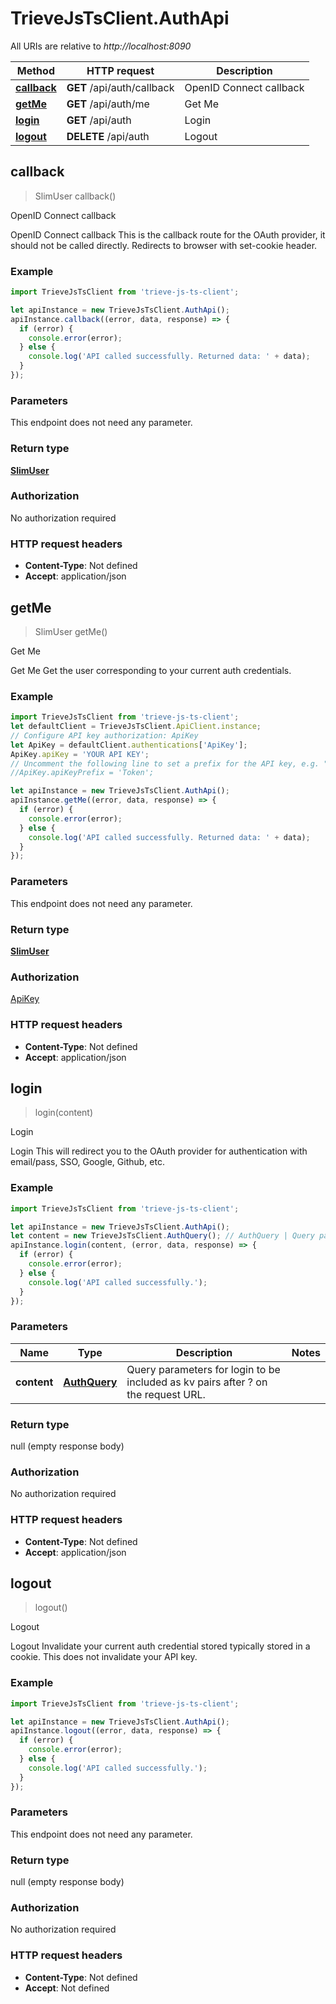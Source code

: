 # TrieveJsTsClient.AuthApi

All URIs are relative to *http://localhost:8090*

Method | HTTP request | Description
------------- | ------------- | -------------
[**callback**](AuthApi.md#callback) | **GET** /api/auth/callback | OpenID Connect callback
[**getMe**](AuthApi.md#getMe) | **GET** /api/auth/me | Get Me
[**login**](AuthApi.md#login) | **GET** /api/auth | Login
[**logout**](AuthApi.md#logout) | **DELETE** /api/auth | Logout



## callback

> SlimUser callback()

OpenID Connect callback

OpenID Connect callback  This is the callback route for the OAuth provider, it should not be called directly. Redirects to browser with set-cookie header.

### Example

```javascript
import TrieveJsTsClient from 'trieve-js-ts-client';

let apiInstance = new TrieveJsTsClient.AuthApi();
apiInstance.callback((error, data, response) => {
  if (error) {
    console.error(error);
  } else {
    console.log('API called successfully. Returned data: ' + data);
  }
});
```

### Parameters

This endpoint does not need any parameter.

### Return type

[**SlimUser**](SlimUser.md)

### Authorization

No authorization required

### HTTP request headers

- **Content-Type**: Not defined
- **Accept**: application/json


## getMe

> SlimUser getMe()

Get Me

Get Me  Get the user corresponding to your current auth credentials.

### Example

```javascript
import TrieveJsTsClient from 'trieve-js-ts-client';
let defaultClient = TrieveJsTsClient.ApiClient.instance;
// Configure API key authorization: ApiKey
let ApiKey = defaultClient.authentications['ApiKey'];
ApiKey.apiKey = 'YOUR API KEY';
// Uncomment the following line to set a prefix for the API key, e.g. "Token" (defaults to null)
//ApiKey.apiKeyPrefix = 'Token';

let apiInstance = new TrieveJsTsClient.AuthApi();
apiInstance.getMe((error, data, response) => {
  if (error) {
    console.error(error);
  } else {
    console.log('API called successfully. Returned data: ' + data);
  }
});
```

### Parameters

This endpoint does not need any parameter.

### Return type

[**SlimUser**](SlimUser.md)

### Authorization

[ApiKey](../README.md#ApiKey)

### HTTP request headers

- **Content-Type**: Not defined
- **Accept**: application/json


## login

> login(content)

Login

Login  This will redirect you to the OAuth provider for authentication with email/pass, SSO, Google, Github, etc.

### Example

```javascript
import TrieveJsTsClient from 'trieve-js-ts-client';

let apiInstance = new TrieveJsTsClient.AuthApi();
let content = new TrieveJsTsClient.AuthQuery(); // AuthQuery | Query parameters for login to be included as kv pairs after ? on the request URL.
apiInstance.login(content, (error, data, response) => {
  if (error) {
    console.error(error);
  } else {
    console.log('API called successfully.');
  }
});
```

### Parameters


Name | Type | Description  | Notes
------------- | ------------- | ------------- | -------------
 **content** | [**AuthQuery**](.md)| Query parameters for login to be included as kv pairs after ? on the request URL. | 

### Return type

null (empty response body)

### Authorization

No authorization required

### HTTP request headers

- **Content-Type**: Not defined
- **Accept**: application/json


## logout

> logout()

Logout

Logout  Invalidate your current auth credential stored typically stored in a cookie. This does not invalidate your API key.

### Example

```javascript
import TrieveJsTsClient from 'trieve-js-ts-client';

let apiInstance = new TrieveJsTsClient.AuthApi();
apiInstance.logout((error, data, response) => {
  if (error) {
    console.error(error);
  } else {
    console.log('API called successfully.');
  }
});
```

### Parameters

This endpoint does not need any parameter.

### Return type

null (empty response body)

### Authorization

No authorization required

### HTTP request headers

- **Content-Type**: Not defined
- **Accept**: Not defined

